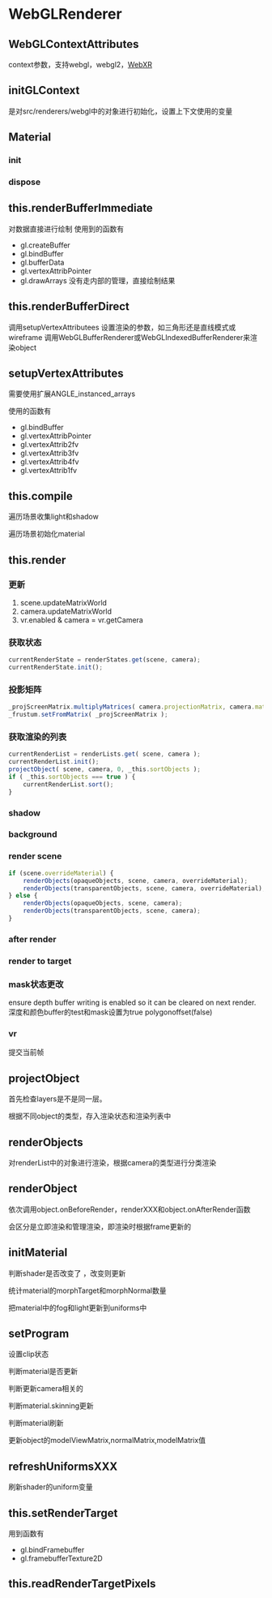 # WebGLRenderer

## WebGLContextAttributes
context参数，支持webgl，webgl2，[WebXR](https://immersive-web.github.io/webxr/#contextcompatibility)

## initGLContext
是对src/renderers/webgl中的对象进行初始化，设置上下文使用的变量

## Material
### init
### dispose

## this.renderBufferImmediate
对数据直接进行绘制
使用到的函数有
- gl.createBuffer
- gl.bindBuffer
- gl.bufferData
- gl.vertexAttribPointer
- gl.drawArrays
没有走内部的管理，直接绘制结果

## this.renderBufferDirect
调用setupVertexAttributees
设置渲染的参数，如三角形还是直线模式或wireframe
调用WebGLBufferRenderer或WebGLIndexedBufferRenderer来渲染object

## setupVertexAttributes
需要使用扩展ANGLE_instanced_arrays

使用的函数有

- gl.bindBuffer
- gl.vertexAttribPointer
- gl.vertexAttrib2fv
- gl.vertexAttrib3fv
- gl.vertexAttrib4fv
- gl.vertexAttrib1fv

## this.compile

遍历场景收集light和shadow

遍历场景初始化material


## this.render
### 更新
1. scene.updateMatrixWorld
2. camera.updateMatrixWorld
3. vr.enabled & camera = vr.getCamera
### 获取状态
```javascript
currentRenderState = renderStates.get(scene, camera);
currentRenderState.init();
```
### 投影矩阵
```javascript
_projScreenMatrix.multiplyMatrices( camera.projectionMatrix, camera.matrixWorldInverse );
_frustum.setFromMatrix( _projScreenMatrix );
```
### 获取渲染的列表
```javascript
currentRenderList = renderLists.get( scene, camera );
currentRenderList.init();
projectObject( scene, camera, 0, _this.sortObjects );
if ( _this.sortObjects === true ) {
	currentRenderList.sort();
}
```
### shadow
### background
### render scene
```javascript
if (scene.overrideMaterial) {
    renderObjects(opaqueObjects, scene, camera, overrideMaterial);
    renderObjects(transparentObjects, scene, camera, overrideMaterial);
} else {
    renderObjects(opaqueObjects, scene, camera);
    renderObjects(transparentObjects, scene, camera);
}
```
### after render 
### render to target

### mask状态更改
ensure depth buffer writing is enabled so it can be cleared on next render.
深度和颜色buffer的test和mask设置为true
polygonoffset(false)
### vr
提交当前帧

## projectObject

首先检查layers是不是同一层。

根据不同object的类型，存入渲染状态和渲染列表中

## renderObjects

对renderList中的对象进行渲染，根据camera的类型进行分类渲染

## renderObject

依次调用object.onBeforeRender，renderXXX和object.onAfterRender函数

会区分是立即渲染和管理渲染，即渲染时根据frame更新的

## initMaterial

判断shader是否改变了 ，改变则更新

统计material的morphTarget和morphNormal数量

把material中的fog和light更新到uniforms中

## setProgram

设置clip状态

判断material是否更新

判断更新camera相关的

判断material.skinning更新

判断material刷新

更新object的modelViewMatrix,normalMatrix,modelMatrix值

## refreshUniformsXXX

刷新shader的uniform变量

## this.setRenderTarget

用到函数有

- gl.bindFramebuffer
- gl.framebufferTexture2D

## this.readRenderTargetPixels



